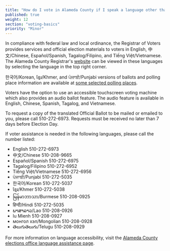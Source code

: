 ```yaml
---
title: "How do I vote in Alameda County if I speak a language other than English?"
published: true
weight: 12
section: "voting-basics"
priority: "Minor"
---
```


In compliance with federal law and local ordinance, the Registrar of Voters provides services and official election materials to voters in English, 中文/Chinese, Español/Spanish, Tagalog/Filipino, and Tiếng Việt/Vietnamese. The Alameda County Registrar's [website](https://www.acvote.org/index) can be viewed in these languages by selecting the language in the top right corner.  

한국어/Korean, ខ្មែរ/Khmer, and ਪੰਜਾਬੀ/Punjabi versions of ballots and polling place information are available at [some selected polling places](https://www.acvote.org/election-information/3percentlang/3percentmarch2020.page).  

Voters have the option to use an accessible touchscreen voting machine which also provides an audio ballot feature. The audio feature is available in English, Chinese, Spanish, Tagalog, and Vietnamese. 

To request a copy of the translated Official Ballot to be mailed or emailed to you, please call 510-272-6973. Requests must be received no later than 7 days before Election Day.

If voter assistance is needed in the following languages, please call the number listed:  
- English 510-272-6973  
- 中文/Chinese 510-208-9665  
- Español/Spanish 510-272-6975  
- Tagalog/Filipino 510-272-6952  
- Tiếng Việt/Vietnamese 510-272-6956
- ਪੰਜਾਬੀ/Punjabi 510-272-5035
- 한국어/Korean 510-272-5037
- ខ្មែរ/Khmer 510-272-5038
- မြန်မာဘာသာ/Burmese 510-208-0925
- हिन्दी/Hindi 510-272-5035
- ພາສາລາວ/Lao 510-208-0926
- lu Mienh 510-208-0927
- монгол хэл/Mongolian 510-208-0928
- తెలుగుతెలుగు/Telugu 510-208-0929

For more information on language accessibility, visit the [Alameda County elections office language assistance page](https://www.acvote.org/language).
